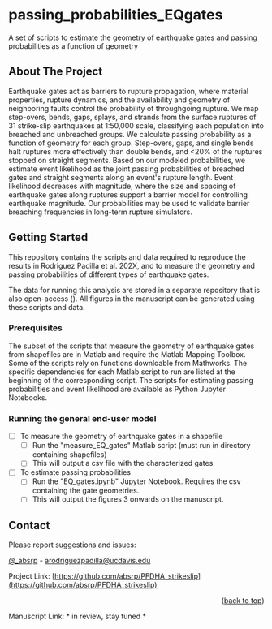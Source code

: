 # passing_probabilities_EQgates
A set of scripts to estimate the geometry of earthquake gates and passing probabilities as a function of geometry

<!-- Improved compatibility of back to top link: See: https://github.com/othneildrew/Best-README-Template/pull/73 -->
<a name="readme-top"></a>
<!--
*** Thanks for checking out the Best-README-Template. If you have a suggestion
*** that would make this better, please fork the repo and create a pull request
*** or simply open an issue with the tag "enhancement".
*** Don't forget to give the project a star!
*** Thanks again! Now go create something AMAZING! :D
-->


<!-- ABOUT THE PROJECT -->
## About The Project
Earthquake gates act as barriers to rupture propagation, where material properties, rupture dynamics, and the availability and geometry of neighboring faults control the probability of throughgoing rupture. We map step-overs, bends, gaps, splays, and strands from the surface ruptures of 31 strike-slip earthquakes at 1:50,000 scale, classifying each population into breached and unbreached groups. We calculate passing probability as a function of geometry for each group. Step-overs, gaps, and single bends halt ruptures more effectively than double bends, and $<$20\% of the ruptures stopped on straight segments. Based on our modeled probabilities, we estimate event likelihood as the joint passing probabilities of breached gates and straight segments along an event's rupture length. Event likelihood decreases with magnitude, where the size and spacing of earthquake gates along ruptures support a barrier model for controlling earthquake magnitude. Our probabilities may be used to validate barrier breaching frequencies in long-term rupture simulators.


<!-- GETTING STARTED -->
## Getting Started

This repository contains the scripts and data required to reproduce the results in Rodriguez Padilla et al. 202X, and to measure the geometry and passing probabilities of different types of earthquake gates. 

The data for running this analysis are stored in a separate repository that is also open-access (). All figures in the manuscript can be generated using these scripts and data. 

### Prerequisites

The subset of the scripts that measure the geometry of earthquake gates from shapefiles are in Matlab and require the Matlab Mapping Toolbox. Some of the scripts rely on functions downloable from Mathworks. The specific dependencies for each Matlab script to run are listed at the beginning of the corresponding script. The scripts for estimating passing probabilities and event likelihood are available as Python Jupyter Notebooks.


<!-- ROADMAP -->
### Running the general end-user model

- [ ] To measure the geometry of earthquake gates in a shapefile
    - [ ] Run the "measure_EQ_gates" Matlab script (must run in directory containing shapefiles)
    - [ ] This will output a csv file with the characterized gates

- [ ] To estimate passing probabilities
    - [ ] Run the "EQ_gates.ipynb" Jupyter Notebook. Requires the csv containing the gate geometries. 
    - [ ] This will output the figures 3 onwards on the manuscript.

<!-- CONTACT -->
## Contact

Please report suggestions and issues:

[@_absrp](https://twitter.com/_absrp) - arodriguezpadilla@ucdavis.edu

Project Link: [https://github.com/absrp/PFDHA_strikeslip](https://github.com/absrp/PFDHA_strikeslip)

<p align="right">(<a href="#readme-top">back to top</a>)</p>

Manuscript Link: * in review, stay tuned *




